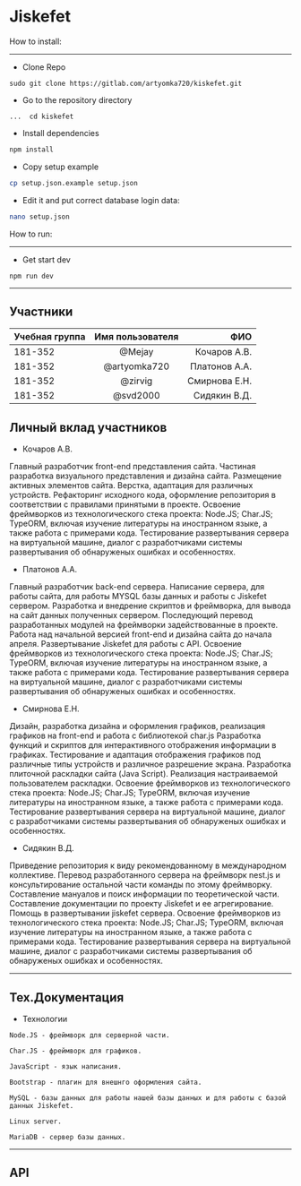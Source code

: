 # Jiskefet

How to install:

----


* Clone Repo
```
sudo git clone https://gitlab.com/artyomka720/kiskefet.git
```

* Go to the repository directory
```
...  cd kiskefet
```

* Install dependencies
```bash
npm install
```
* Copy setup example
```bash
cp setup.json.example setup.json
```
* Edit it and put correct database login data:
```bash
nano setup.json
```


How to run:

----

* Get start dev
```
npm run dev
```


----




## Участники

| Учебная группа | Имя пользователя | ФИО                      |
| :---           |       :---:      |                     ---: |
| 181-352        | @Mejay           | Кочаров А.В.             |
| 181-352        | @artyomka720     | Платонов А.А.            |
| 181-352        | @zirvig          | Смирнова Е.Н.            |
| 181-352        | @svd2000         | Сидякин В.Д.             |


## Личный вклад участников

* Кочаров А.В.

Главный разработчик front-end представления сайта.
Частиная разработка визуального представления и дизайна сайта.
Размещение активных элементов сайта.
Верстка, адаптация для различных устройств.
Рефакторинг исходного кода, оформление репозитория в соответствии с правилами принятыми в проекте.
Освоение фреймворков из технологического стека проекта: Node.JS; Char.JS; TypeORM, включая изучение литературы на иностранном языке, а также работа с примерами кода.
Тестирование развертывания сервера на виртуальной машине, диалог с разработчиками системы развертывания об обнаруженых ошибках и особенностях.

* Платонов А.А.

Главный разработчик back-end сервера.
Написание сервера, для работы сайта, для работы MYSQL базы данных и работы с Jiskefet сервером.
Разработка и внедрение скриптов и фреймворка, для вывода на сайт данных полученных сервером.
Последующий перевод разработанных модулей на фреймворки задействованные в проекте.
Работа над начальной версией front-end и дизайна сайта до начала апреля.
Развертывание Jiskefet для работы с API.
Освоение фреймворков из технологического стека проекта: Node.JS; Char.JS; TypeORM, включая изучение литературы на иностранном языке, а также работа с примерами кода.
Тестирование развертывания сервера на виртуальной машине, диалог с разработчиками системы развертывания об обнаруженых ошибках и особенностях.



* Смирнова Е.Н.

Дизайн, разработка дизайна и оформления графиков, реализация графиков на front-end и работа с библиотекой char.js
Разработка функций и скриптов для интерактивного отображения информации в графиках.
Тестирование и адаптация отображения графиков под различные типы устройств и различное разрешение экрана.
Разработка плиточной раскладки сайта (Java Script).
Реализация настраиваемой пользователем раскладки.
Освоение фреймворков из технологического стека проекта: Node.JS; Char.JS; TypeORM, включая изучение литературы на иностранном языке, а также работа с примерами кода.
Тестирование развертывания сервера на виртуальной машине, диалог с разработчиками системы развертывания об обнаруженых ошибках и особенностях.


* Сидякин В.Д.

Приведение репозитория к виду рекомендованному в международном коллективе. 
Перевод разработанного сервера на фреймворк nest.js и консультирование остальной части команды по этому фреймворку.
Составление мануалов и поиск информации по теоретической части.
Составление документации по проекту Jiskefet и ее агрегирование.
Помощь в развертывании jiskefet сервера.
Освоение фреймворков из технологического стека проекта: Node.JS; Char.JS; TypeORM, включая изучение литературы на иностранном языке, а также работа с примерами кода.
Тестирование развертывания сервера на виртуальной машине, диалог с разработчиками системы развертывания об обнаруженых ошибках и особенностях.


----


## Тех.Документация

* Технологии
```
Node.JS - фреймворк для серверной части. 
```
```
Char.JS - фреймворк для графиков. 
```
```
JavaScript - язык написания.
```
```
Bootstrap - плагин для внешнго оформления сайта. 
```
```
MySQL - базы данных для работы нашей базы данных и для работы с базой данных Jiskefet. 
```
```
Linux server.
```
```
MariaDB - сервер базы данных.
```



----


## API

```




